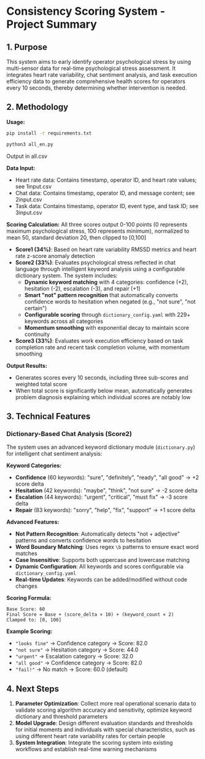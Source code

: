 # Consistency Scoring System - Project Summary

## 1. Purpose

This system aims to early identify operator psychological stress by using multi-sensor data for real-time psychological stress assessment. It integrates heart rate variability, chat sentiment analysis, and task execution efficiency data to generate comprehensive health scores for operators every 10 seconds, thereby determining whether intervention is needed.

## 2. Methodology

**Usage:**
```bash
pip install -r requirements.txt
```
```bash
python3 all_en.py
```
Output in all.csv

**Data Input:**
- Heart rate data: Contains timestamp, operator ID, and heart rate values; see 1input.csv
- Chat data: Contains timestamp, operator ID, and message content; see 2input.csv
- Task data: Contains timestamp, operator ID, event type, and task ID; see 3input.csv

**Scoring Calculation:**
All three scores output 0-100 points (0 represents maximum psychological stress, 100 represents minimum), normalized to mean 50, standard deviation 20, then clipped to [0,100]
- **Score1 (34%)**: Based on heart rate variability RMSSD metrics and heart rate z-score anomaly detection
- **Score2 (33%)**: Evaluates psychological stress reflected in chat language through intelligent keyword analysis using a configurable dictionary system. The system includes:
  - **Dynamic keyword matching** with 4 categories: confidence (+2), hesitation (-2), escalation (-3), and repair (+1)
  - **Smart "not" pattern recognition** that automatically converts confidence words to hesitation when negated (e.g., "not sure", "not certain")
  - **Configurable scoring** through `dictionary_config.yaml` with 229+ keywords across all categories
  - **Momentum smoothing** with exponential decay to maintain score continuity
- **Score3 (33%)**: Evaluates work execution efficiency based on task completion rate and recent task completion volume, with momentum smoothing

**Output Results:**
- Generates scores every 10 seconds, including three sub-scores and weighted total score
- When total score is significantly below mean, automatically generates problem diagnosis explaining which individual scores are notably low

## 3. Technical Features

### Dictionary-Based Chat Analysis (Score2)

The system uses an advanced keyword dictionary module (`dictionary.py`) for intelligent chat sentiment analysis:

**Keyword Categories:**
- **Confidence** (60 keywords): "sure", "definitely", "ready", "all good" → +2 score delta
- **Hesitation** (42 keywords): "maybe", "think", "not sure" → -2 score delta  
- **Escalation** (44 keywords): "urgent", "critical", "must fix" → -3 score delta
- **Repair** (83 keywords): "sorry", "help", "fix", "support" → +1 score delta

**Advanced Features:**
- **Not Pattern Recognition**: Automatically detects "not + adjective" patterns and converts confidence words to hesitation
- **Word Boundary Matching**: Uses regex `\b` patterns to ensure exact word matches
- **Case Insensitive**: Supports both uppercase and lowercase matching
- **Dynamic Configuration**: All keywords and scores configurable via `dictionary_config.yaml`
- **Real-time Updates**: Keywords can be added/modified without code changes

**Scoring Formula:**
```
Base Score: 60
Final Score = Base + (score_delta × 10) + (keyword_count × 2)
Clamped to: [0, 100]
```

**Example Scoring:**
- `"looks fine"` → Confidence category → Score: 82.0
- `"not sure"` → Hesitation category → Score: 44.0  
- `"urgent"` → Escalation category → Score: 32.0
- `"all good"` → Confidence category → Score: 82.0
- `"fail!"` → No match → Score: 60.0 (default)

## 4. Next Steps

1. **Parameter Optimization**: Collect more real operational scenario data to validate scoring algorithm accuracy and sensitivity, optimize keyword dictionary and threshold parameters
2. **Model Upgrade**: Design different evaluation standards and thresholds for initial moments and individuals with special characteristics, such as using different heart rate variability rates for certain people
3. **System Integration**: Integrate the scoring system into existing workflows and establish real-time warning mechanisms